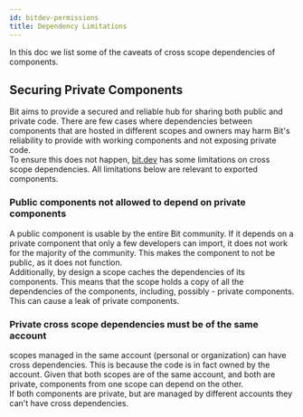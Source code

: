 ```yaml
---
id: bitdev-permissions
title: Dependency Limitations
---
```


In this doc we list some of the caveats of cross scope dependencies of components.

## Securing Private Components

Bit aims to provide a secured and reliable hub for sharing both public and private code. There are few cases where dependencies between components that are hosted in different scopes and owners may harm Bit's reliability to provide with working components and not exposing private code.  
To ensure this does not happen, [bit.dev](https://bit.dev) has some limitations on cross scope dependencies. All limitations below are relevant to exported components.

### Public components not allowed to depend on private components

A public component is usable by the entire Bit community. If it depends on a private component that only a few developers can import, it does not work for the majority of the community. This makes the component to not be public, as it does not function.  
Additionally, by design a scope caches the dependencies of its components. This means that the scope holds a copy of all the dependencies of the components, including, possibly - private components. This can cause a leak of private components.

### Private cross scope dependencies must be of the same account

scopes managed in the same account (personal or organization) can have cross dependencies. This is because the code is in fact owned by the account. Given that both scopes are of the same account, and both are private, components from one scope can depend on the other.  
If both components are private, but are managed by different accounts they can't have cross dependencies.
